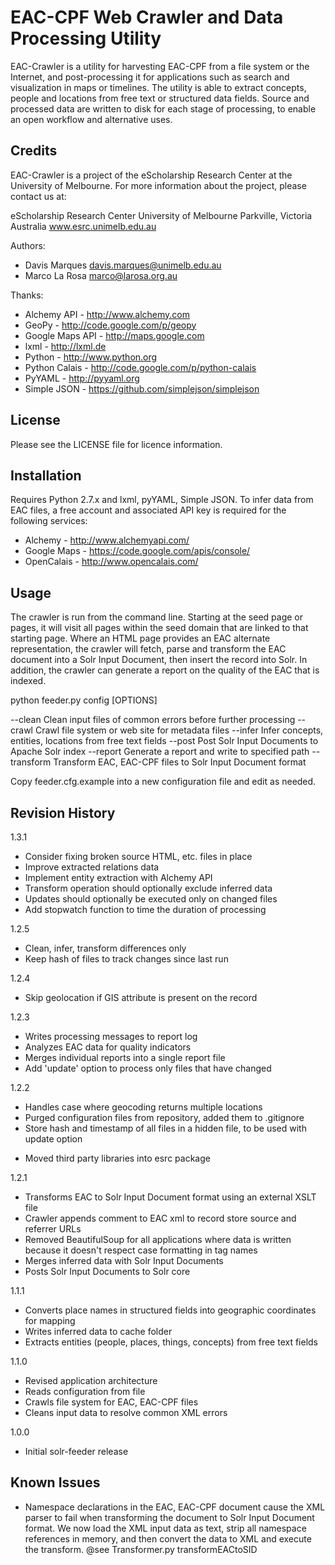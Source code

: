 EAC-CPF Web Crawler and Data Processing Utility
===============================================

EAC-Crawler is a utility for harvesting EAC-CPF from a file system or the 
Internet, and post-processing it for applications such as search and
visualization in maps or timelines. The utility is able to extract concepts, 
people and locations from free text or structured data fields. Source and 
processed data are written to disk for each stage of processing, to enable
an open workflow and alternative uses.


Credits
-------

EAC-Crawler is a project of the eScholarship Research Center at the University 
of Melbourne. For more information about the project, please contact us at:

  eScholarship Research Center
  University of Melbourne
  Parkville, Victoria
  Australia
  www.esrc.unimelb.edu.au

Authors:

 * Davis Marques <davis.marques@unimelb.edu.au>
 * Marco La Rosa <marco@larosa.org.au>
  
Thanks:

 * Alchemy API - http://www.alchemy.com
 * GeoPy - http://code.google.com/p/geopy
 * Google Maps API - http://maps.google.com
 * lxml - http://lxml.de
 * Python - http://www.python.org
 * Python Calais - http://code.google.com/p/python-calais
 * PyYAML - http://pyyaml.org
 * Simple JSON - https://github.com/simplejson/simplejson


License
-------

Please see the LICENSE file for licence information.


Installation
------------

Requires Python 2.7.x and lxml, pyYAML, Simple JSON. To infer data from EAC 
files, a free account and associated API key is required for the following 
services:

 * Alchemy - http://www.alchemyapi.com/
 * Google Maps - https://code.google.com/apis/console/
 * OpenCalais - http://www.opencalais.com/


Usage
-----

The crawler is run from the command line. Starting at the seed page or pages, it 
will visit all pages within the seed domain that are linked to that starting 
page. Where an HTML page provides an EAC alternate representation, the crawler 
will fetch, parse and transform the EAC document into a Solr Input Document, 
then insert the record into Solr.  In addition, the crawler can generate a 
report on the quality of the EAC that is indexed.

  python feeder.py config [OPTIONS]
	
  --clean      Clean input files of common errors before further processing
  --crawl      Crawl file system or web site for metadata files
  --infer      Infer concepts, entities, locations from free text fields
  --post       Post Solr Input Documents to Apache Solr index
  --report     Generate a report and write to specified path
  --transform  Transform EAC, EAC-CPF files to Solr Input Document format

Copy feeder.cfg.example into a new configuration file and edit as needed.


Revision History
----------------

1.3.1
- Consider fixing broken source HTML, etc. files in place
- Improve extracted relations data
- Implement entity extraction with Alchemy API
- Transform operation should optionally exclude inferred data
- Updates should optionally be executed only on changed files
- Add stopwatch function to time the duration of processing

1.2.5
- Clean, infer, transform differences only
- Keep hash of files to track changes since last run

1.2.4
- Skip geolocation if GIS attribute is present on the record

1.2.3
- Writes processing messages to report log
- Analyzes EAC data for quality indicators
- Merges individual reports into a single report file
- Add 'update' option to process only files that have changed

1.2.2
- Handles case where geocoding returns multiple locations
- Purged configuration files from repository, added them to .gitignore 
- Store hash and timestamp of all files in a hidden file, to be used with update option
* Moved third party libraries into esrc package

1.2.1
 * Transforms EAC to Solr Input Document format using an external XSLT file
 * Crawler appends comment to EAC xml to record store source and referrer URLs
 * Removed BeautifulSoup for all applications where data is written because it doesn't respect case formatting in tag names
 * Merges inferred data with Solr Input Documents
 * Posts Solr Input Documents to Solr core

1.1.1
 * Converts place names in structured fields into geographic coordinates for mapping
 * Writes inferred data to cache folder
 * Extracts entities (people, places, things, concepts) from free text fields

1.1.0
 * Revised application architecture
 * Reads configuration from file
 * Crawls file system for EAC, EAC-CPF files
 * Cleans input data to resolve common XML errors

1.0.0
 * Initial solr-feeder release


Known Issues
------------

- Namespace declarations in the EAC, EAC-CPF document cause the XML parser
  to fail when transforming the document to Solr Input Document format.
  We now load the XML input data as text, strip all namespace references in
  memory, and then convert the data to XML and execute the transform.
  @see Transformer.py transformEACtoSID

